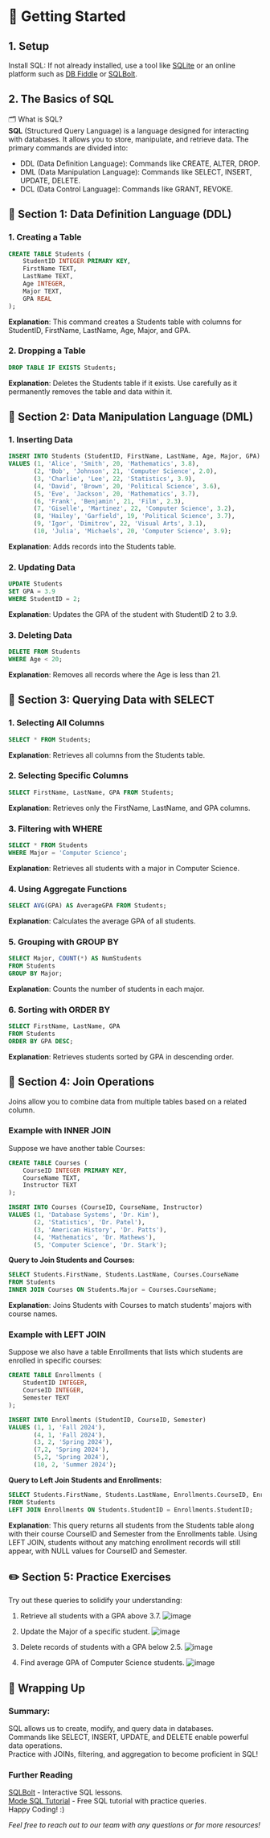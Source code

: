 # 🚀 Getting Started
## 1. Setup
Install SQL: If not already installed, use a tool like [SQLite](https://sqlitebrowser.org/dl/) or an online platform such as [DB Fiddle](https://www.db-fiddle.com/) or [SQLBolt](https://sqlbolt.com/).

## 2. The Basics of SQL
🗂️ What is SQL? <br>
**SQL** (Structured Query Language) is a language designed for interacting with databases. It allows you to store, manipulate, and retrieve data. The primary commands are divided into:
* DDL (Data Definition Language): Commands like CREATE, ALTER, DROP.
* DML (Data Manipulation Language): Commands like SELECT, INSERT, UPDATE, DELETE.
* DCL (Data Control Language): Commands like GRANT, REVOKE.

## 📖 Section 1: Data Definition Language (DDL)
### 1. Creating a Table
```sql
CREATE TABLE Students (
    StudentID INTEGER PRIMARY KEY,
    FirstName TEXT,
    LastName TEXT,
    Age INTEGER,
    Major TEXT,
    GPA REAL
);
```
**Explanation**: This command creates a Students table with columns for StudentID, FirstName, LastName, Age, Major, and GPA.

### 2. Dropping a Table
```sql
DROP TABLE IF EXISTS Students;
```
**Explanation**: Deletes the Students table if it exists. Use carefully as it permanently removes the table and data within it.

## 📖 Section 2: Data Manipulation Language (DML)
### 1. Inserting Data
```sql
INSERT INTO Students (StudentID, FirstName, LastName, Age, Major, GPA)
VALUES (1, 'Alice', 'Smith', 20, 'Mathematics', 3.8),
       (2, 'Bob', 'Johnson', 21, 'Computer Science', 2.0),
       (3, 'Charlie', 'Lee', 22, 'Statistics', 3.9),
	   (4, 'David', 'Brown', 20, 'Political Science', 3.6),
	   (5, 'Eve', 'Jackson', 20, 'Mathematics', 3.7),
	   (6, 'Frank', 'Benjamin', 21, 'Film', 2.3),
	   (7, 'Giselle', 'Martinez', 22, 'Computer Science', 3.2),
	   (8, 'Hailey', 'Garfield', 19, 'Political Science', 3.7),
	   (9, 'Igor', 'Dimitrov', 22, 'Visual Arts', 3.1),
	   (10, 'Julia', 'Michaels', 20, 'Computer Science', 3.9);
```
**Explanation**: Adds records into the Students table.

### 2. Updating Data
```sql
UPDATE Students
SET GPA = 3.9
WHERE StudentID = 2;
```
**Explanation**: Updates the GPA of the student with StudentID 2 to 3.9.

### 3. Deleting Data
```sql
DELETE FROM Students
WHERE Age < 20;
```
**Explanation**: Removes all records where the Age is less than 21.

## 📖 Section 3: Querying Data with SELECT
### 1. Selecting All Columns
```sql
SELECT * FROM Students;
```
**Explanation**: Retrieves all columns from the Students table.

### 2. Selecting Specific Columns
```sql
SELECT FirstName, LastName, GPA FROM Students;
```
**Explanation**: Retrieves only the FirstName, LastName, and GPA columns.

### 3. Filtering with WHERE
```sql
SELECT * FROM Students
WHERE Major = 'Computer Science';
```
**Explanation**: Retrieves all students with a major in Computer Science.

### 4. Using Aggregate Functions
```sql
SELECT AVG(GPA) AS AverageGPA FROM Students;
```
**Explanation**: Calculates the average GPA of all students.

### 5. Grouping with GROUP BY
```sql
SELECT Major, COUNT(*) AS NumStudents
FROM Students
GROUP BY Major;
```
**Explanation**: Counts the number of students in each major.

### 6. Sorting with ORDER BY
```sql
SELECT FirstName, LastName, GPA
FROM Students
ORDER BY GPA DESC;
```
**Explanation**: Retrieves students sorted by GPA in descending order.

## 📖 Section 4: Join Operations
Joins allow you to combine data from multiple tables based on a related column.

### Example with INNER JOIN
Suppose we have another table Courses:
```sql
CREATE TABLE Courses (
    CourseID INTEGER PRIMARY KEY,
    CourseName TEXT,
    Instructor TEXT
);

INSERT INTO Courses (CourseID, CourseName, Instructor)
VALUES (1, 'Database Systems', 'Dr. Kim'),
       (2, 'Statistics', 'Dr. Patel'),
	   (3, 'American History', 'Dr. Patts'),
	   (4, 'Mathematics', 'Dr. Mathews'),
	   (5, 'Computer Science', 'Dr. Stark');
```
**Query to Join Students and Courses:**
```sql
SELECT Students.FirstName, Students.LastName, Courses.CourseName
FROM Students
INNER JOIN Courses ON Students.Major = Courses.CourseName;
```
**Explanation**: Joins Students with Courses to match students’ majors with course names.

### Example with LEFT JOIN
Suppose we also have a table Enrollments that lists which students are enrolled in specific courses:
```sql
CREATE TABLE Enrollments (
    StudentID INTEGER,
    CourseID INTEGER,
    Semester TEXT
);

INSERT INTO Enrollments (StudentID, CourseID, Semester)
VALUES (1, 1, 'Fall 2024'),
       (4, 1, 'Fall 2024'),
       (3, 2, 'Spring 2024'),
       (7,2, 'Spring 2024'),
       (5,2, 'Spring 2024'),
	   (10, 2, 'Summer 2024');
```
**Query to Left Join Students and Enrollments:**
```sql
SELECT Students.FirstName, Students.LastName, Enrollments.CourseID, Enrollments.Semester
FROM Students
LEFT JOIN Enrollments ON Students.StudentID = Enrollments.StudentID;
```
**Explanation**: This query returns all students from the Students table along with their course CourseID and Semester from the Enrollments table. Using LEFT JOIN, students without any matching enrollment records will still appear, with NULL values for CourseID and Semester.

## ✏️ Section 5: Practice Exercises
Try out these queries to solidify your understanding:

1. Retrieve all students with a GPA above 3.7.
![image](https://github.com/user-attachments/assets/7c07943c-d69e-4fd4-84d5-fc472ea4b8b2)

2. Update the Major of a specific student.
![image](https://github.com/user-attachments/assets/3b285eea-7bd9-47ce-b1b4-faaf88bbc0af)

3. Delete records of students with a GPA below 2.5.
![image](https://github.com/user-attachments/assets/19d2522a-60c4-475b-9fa7-a707238d4751)

4. Find average GPA of Computer Science students.
![image](https://github.com/user-attachments/assets/4055d9a9-0148-49e3-97fb-328467a305ff)

## 🚀 Wrapping Up
### Summary:
SQL allows us to create, modify, and query data in databases. <br>
Commands like SELECT, INSERT, UPDATE, and DELETE enable powerful data operations. <br>
Practice with JOINs, filtering, and aggregation to become proficient in SQL!
### Further Reading
[SQLBolt](https://sqlbolt.com/) - Interactive SQL lessons. <br>
[Mode SQL Tutorial](https://mode.com/sql-tutorial/) - Free SQL tutorial with practice queries. <br>
Happy Coding! :)

*Feel free to reach out to our team with any questions or for more resources!*
